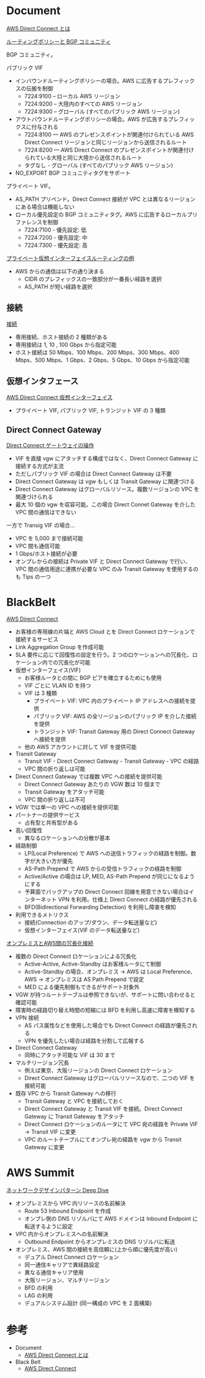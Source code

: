 # Document

[AWS Direct Connect とは](https://docs.aws.amazon.com/ja_jp/directconnect/latest/UserGuide/Welcome.html)

[ルーティングポリシーと BGP コミュニティ](https://docs.aws.amazon.com/ja_jp/directconnect/latest/UserGuide/routing-and-bgp.html)

BGP コミュニティ。

パブリック VIF

* インバウンドルーティングポリシーの場合。AWS に広告するプレフィックスの伝搬を制御
  * 7224:9100 – ローカル AWS リージョン
  * 7224:9200 – 大陸内のすべての AWS リージョン
  * 7224:9300 – グローバル (すべてのパブリック AWS リージョン)
* アウトバウンドルーティングポリシーの場合。AWS が広告するプレフィックスに付与される
  * 7224:8100 — AWS のプレゼンスポイントが関連付けられている AWS Direct Connect リージョンと同じリージョンから送信されるルート
  * 7224:8200 — AWS Direct Connect のプレゼンスポイントが関連付けられている大陸と同じ大陸から送信されるルート
  * タグなし - グローバル (すべてのパブリック AWS リージョン)
* NO_EXPORT BGP コミュニティタグをサポート

プライベート VIF。

* AS_PATH プリペンド。Direct Connect 接続が VPC とは異なるリージョン にある場合は機能しない
* ローカル優先設定の BGP コミュニティタグ。AWS に広告するローカルプリファレンスを制御
  * 7224:7100 - 優先設定: 低
  * 7224:7200 - 優先設定: 中
  * 7224:7300 - 優先設定: 高


[プライベート仮想インターフェイスルーティングの例](https://docs.aws.amazon.com/ja_jp/directconnect/latest/UserGuide/private-transit-vif-example.html)

* AWS からの通信は以下の通り決まる
  * CIDR のプレフィックスの一致部分が一番長い経路を選択
  * AS_PATH が短い経路を選択


## 接続

[接続](https://docs.aws.amazon.com/ja_jp/directconnect/latest/UserGuide/WorkingWithConnections.html)

* 専用接続、ホスト接続の 2 種類がある
* 専用接続は 1, 10 , 100 Gbps から指定可能
* ホスト接続は 50 Mbps、100 Mbps、200 Mbps、300 Mbps、400 Mbps、500 Mbps、1 Gbps、2 Gbps、5 Gbps、10 Gbps から指定可能


## 仮想インタフェース

[AWS Direct Connect 仮想インターフェイス](https://docs.aws.amazon.com/ja_jp/directconnect/latest/UserGuide/WorkingWithVirtualInterfaces.html)

* プライベート VIF, パブリック VIF, トランジット VIF の 3 種類


## Direct Connect Gateway

[Direct Connect ゲートウェイの操作](https://docs.aws.amazon.com/ja_jp/directconnect/latest/UserGuide/direct-connect-gateways.html)

* VIF を直接 vgw にアタッチする構成ではなく、Direct Connect Gateway に接続する方式が主流
* ただしパブリック VIF の場合は Direct Connect Gateway は不要
* Direct Connect Gateway は vgw もしくは Transit Gateway に関連づける
* Direct Connect Gateway はグローバルリソース。複数リージョンの VPC を関連づけられる
* 最大 10 個の vgw を収容可能。この場合 Direct Connet Gateway を介した VPC 間の通信はできない

一方で Transig VIF の場合...

* VPC を 5,000 まで接続可能
* VPC 間も通信可能
* 1 Gbps/ホスト接続が必要
* オンプレからの接続は Private VIF と Direct Connect Gateway で行い、VPC 間の通信用途に連携が必要な VPC のみ Transit Gateway を使用するのも Tips の一つ



# BlackBelt

[AWS Direct Connect](https://pages.awscloud.com/rs/112-TZM-766/images/20210209-AWS-Blackbelt-DirectConnect.pdf)

* お客様の専用線の片端と AWS Cloud とを Direct Connect ロケーションで接続するサービス
* Link Aggregation Group を作成可能
* SLA 要件に応じて回復性の設定を行う。2 つのロケーションへの冗長化、ロケーション内での冗長化が可能
* 仮想インターフェイス(VIF)
  * お客様ルータとの間に BGP ピアを確立するためにも使用
  * VIF ごとに VLAN ID を持つ
  * VIF は 3 種類
    * プライベート VIF: VPC 内のプライベート IP アドレスへの接続を提供
    * パブリック VIF: AWS の全リージョンのパブリック IP を介した接続を提供
    * トランジット VIF: Transit Gateway 用の Direct Connect Gateway へ接続を提供
  * 他の AWS アカウントに対して VIF を提供可能
* Transit Gateway
  * Transit VIF - Direct Connect Gateway - Transit Gateway - VPC の経路
  * VPC 間の折り返しは可能
* Direct Connect Gateway では複数 VPC への接続を提供可能
  * Direct Connect Gateway あたりの VGW 数は 10 個まで
  * Transit Gateway をアタッチ可能
  * VPC 間の折り返しは不可
* VGW では単一の VPC への接続を提供可能
* パートナーの提供サービス
  * 占有型と共有型がある
* 高い回復性
  * 異なるロケーションへの分散が基本
* 経路制御
  * LP(Local Preference) で AWS への送信トラフィックの経路を制御。数字が大きい方が優先
  * AS-Path Prepend で AWS からの受信トラフィックの経路を制御
  * Active/Active の場合は LP, MED, AS-Path Prepend が同じになるようにする
  * 予算面でバックアップの Direct Connect 回線を用意できない場合はインターネット VPN を利用。仕様上 Direct Connect の経路が優先される
  * BFD(Bidirectional Forwarding Detection) を利用し障害を検知
* 利用できるメトリクス
  * 接続(Connection のアップ/ダウン、データ転送量など)
  * 仮想インターフェイス(VIF のデータ転送量など)


[オンプレミスとAWS間の冗長化接続](https://pages.awscloud.com/rs/112-TZM-766/images/20200219_BlackBelt_Onpremises_Redundancy.pdf)

* 複数の Direct Connect ロケーションによる冗長化
  * Active-Active, Active-Standby はお客様ルータにて制御
  * Active-Standby の場合、オンプレミス → AWS は Local Preference、AWS → オンプレミスは AS Path Prepend で設定
  * MED による優先制御もできるがサポート対象外
* VGW が持つルートテーブルは参照できないが、サポートに問い合わせると確認可能
* 障害時の経路切り替え時間の短縮には BFD を利用し高速に障害を検知する
* VPN 接続
  * AS パス属性などを使用した場合でも Direct Connect の経路が優先される
  * VPN を優先したい場合は経路を分割して広報する
* Direct Connect Gateway
  * 同時にアタッチ可能な VIF は 30 まで
* マルチリージョン冗長
  * 例えば東京、大阪リージョンの Direct Connect ロケーション
  * Direct Connect Gateway はグローバルリソースなので、二つの VIF を接続可能
* 既存 VPC から Transit Gateway への移行
  * Transit Gateway と VPC を接続しておく
  * Direct Connect Gateway と Transit VIF を接続。Direct Connect Gateway に Transit Gateway をアタッチ
  * Direct Connect ロケーションのルータにて VPC 宛の経路を Private VIF → Transit VIF に変更
  * VPC のルートテーブルにてオンプレ宛の経路を vgw から Transit Gateway に変更



# AWS Summit

[ネットワークデザインパターン Deep Dive](https://pages.awscloud.com/rs/112-TZM-766/images/B1-04.pdf)

* オンプレミスから VPC 内リソースの名前解決
  * Route 53 Inbound Endpoint を作成
  * オンプレ側の DNS リゾルバにて AWS ドメインは Inbound Endpoint に転送するように設定
* VPC 内からオンプレミスへの名前解決
  * Outbound Endpoint からオンプレミスの DNS リゾルバに転送
* オンプレミス、AWS 間の接続を高信頼に(上から順に優先度が高い)
  * デュアル Direct Connect ロケーション
  * 同一通信キャリアで異経路設定
  * 異なる通信キャリア使用
  * 大阪リージョン、マルチリージョン
  * BFD の利用
  * LAG の利用
  * デュアルシステム設計 (同一構成の VPC を 2 面構築)



# 参考

* Document
  * [AWS Direct Connect とは](https://docs.aws.amazon.com/ja_jp/directconnect/latest/UserGuide/Welcome.html)
* Black Belt
  * [AWS Direct Connect](https://pages.awscloud.com/rs/112-TZM-766/images/20210209-AWS-Blackbelt-DirectConnect.pdf)


